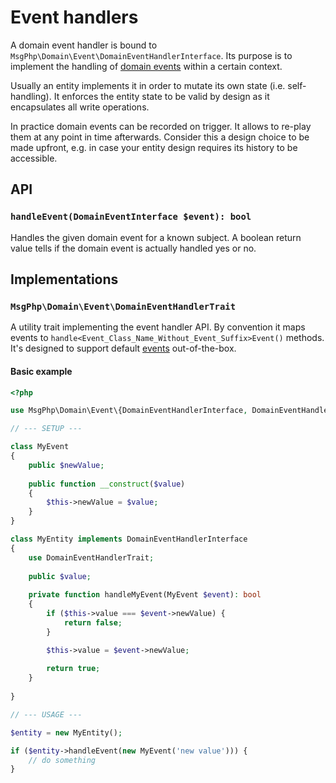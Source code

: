 # Event handlers

A domain event handler is bound to `MsgPhp\Domain\Event\DomainEventHandlerInterface`. Its purpose is to implement the
handling of [domain events](events.md) within a certain context.

Usually an entity implements it in order to mutate its own state (i.e. self-handling). It enforces the entity state to
be valid by design as it encapsulates all write operations.

In practice domain events can be recorded on trigger. It allows to re-play them at any point in time afterwards.
Consider this a design choice to be made upfront, e.g. in case your entity design requires its history to be accessible.

## API

### `handleEvent(DomainEventInterface $event): bool`

Handles the given domain event for a known subject. A boolean return value tells if the domain event is actually handled
yes or no.

## Implementations

### `MsgPhp\Domain\Event\DomainEventHandlerTrait`

A utility trait implementing the event handler API. By convention it maps events to
`handle<Event_Class_Name_Without_Event_Suffix>Event()` methods. It's designed to support default [events](events.md#implementations)
out-of-the-box.

#### Basic example

```php
<?php

use MsgPhp\Domain\Event\{DomainEventHandlerInterface, DomainEventHandlerTrait};

// --- SETUP ---

class MyEvent
{
    public $newValue;
    
    public function __construct($value)
    {
        $this->newValue = $value;
    }
}

class MyEntity implements DomainEventHandlerInterface
{
    use DomainEventHandlerTrait;
    
    public $value;
    
    private function handleMyEvent(MyEvent $event): bool
    {
        if ($this->value === $event->newValue) {
            return false;
        }

        $this->value = $event->newValue;
        
        return true;
    }
    
}

// --- USAGE ---

$entity = new MyEntity();

if ($entity->handleEvent(new MyEvent('new value'))) {
    // do something
}
```
